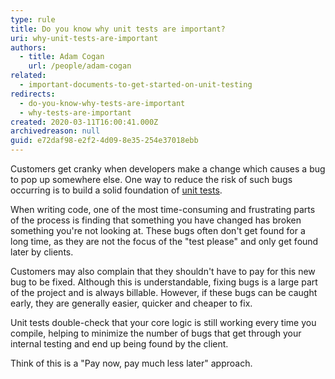 ```yaml
---
type: rule
title: Do you know why unit tests are important?
uri: why-unit-tests-are-important
authors:
  - title: Adam Cogan
    url: /people/adam-cogan
related:
  - important-documents-to-get-started-on-unit-testing
redirects:
  - do-you-know-why-tests-are-important
  - why-tests-are-important
created: 2020-03-11T16:00:41.000Z
archivedreason: null
guid: e72daf98-e2f2-4d09-8e35-254e37018ebb
---
```


Customers get cranky when developers make a change which causes a bug to pop up somewhere else. One way to reduce the risk of such bugs occurring is to build a solid foundation of [unit tests](https://en.wikipedia.org/wiki/Unit_testing).

<!--endintro-->

When writing code, one of the most time-consuming and frustrating parts of the process is finding that something you have changed has broken something you're not looking at. These bugs often don't get found for a long time, as they are not the focus of the "test please" and only get found later by clients.

Customers may also complain that they shouldn't have to pay for this new bug to be fixed. Although this is understandable, fixing bugs is a large part of the project and is always billable. However, if these bugs can be caught early, they are generally easier, quicker and cheaper to fix.

Unit tests double-check that your core logic is still working every time you compile, helping to minimize the number of bugs that get through your internal testing and end up being found by the client.

Think of this is a "Pay now, pay much less later" approach.